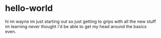 # hello-world

hi im wayne im just starting out so just getting to grips with
all the new stuff im learning never thought i'd be able to get my head around the basics even.

